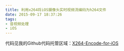 ```yaml
---
title: 利用x264将iOS摄像头实时视频流编码为h264文件
date: 2015-09-17 18:37:26
tags:
- 音视频处理
- iOS
---
```


代码见我的Github代码托管区域：[X264-Encode-for-iOS](https://github.com/depthlove/X264-Encode-for-iOS)

<!-- more -->
